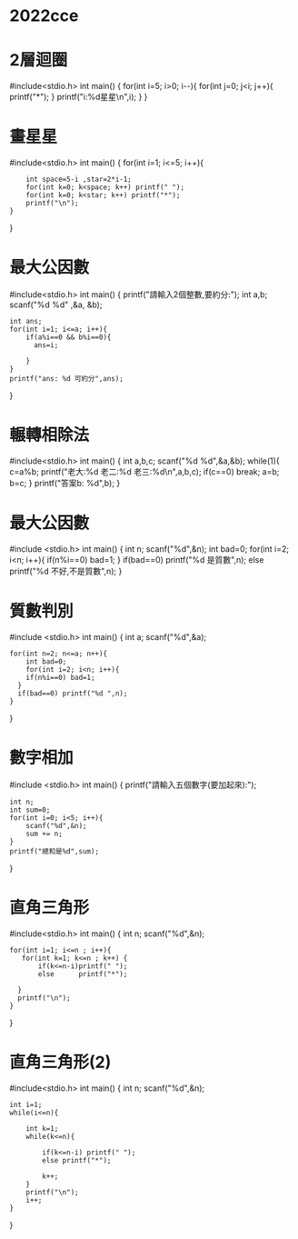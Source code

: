 # 2022cce
# 2層迴圈

#include<stdio.h>
int main()
{
    for(int i=5; i>0; i--){
        for(int j=0; j<i; j++){
            printf("*");
        }
        printf("i:%d星星\n",i);
    }
}


# 畫星星

#include<stdio.h>
int main()
{
    for(int i=1; i<=5; i++){

        int space=5-i ,star=2*i-1;
        for(int k=0; k<space; k++) printf(" ");
        for(int k=0; k<star; k++) printf("*");
        printf("\n");
    }
}


# 最大公因數

#include<stdio.h>
int main()
{
    printf("請輸入2個整數,要約分:");
    int a,b;
    scanf("%d %d" ,&a, &b);

    int ans;
    for(int i=1; i<=a; i++){
        if(a%i==0 && b%i==0){
          ans=i;

        }
    }
    printf("ans: %d 可約分",ans);
}

# 輾轉相除法

#include<stdio.h>
int main()
{
    int a,b,c;
    scanf("%d %d",&a,&b);
    while(1){
        c=a%b;
        printf("老大:%d 老二:%d 老三:%d\n",a,b,c);
        if(c==0) break;
        a=b;
        b=c;
    }
    printf("答案b: %d",b);
}

# 最大公因數
#include <stdio.h>
int main()
{
    int n;
    scanf("%d",&n);
    int bad=0;
    for(int i=2; i<n; i++){
        if(n%i==0) bad=1;
    }
    if(bad==0) printf("%d 是質數",n);
    else printf("%d 不好,不是質數",n);
}

# 質數判別
#include <stdio.h>
int main()
{
	int a;
	scanf("%d",&a);

	for(int n=2; n<=a; n++){
		int bad=0;
	    for(int i=2; i<n; i++){
        if(n%i==0) bad=1;
      }
      if(bad==0) printf("%d ",n);
    }
}

# 數字相加
#include <stdio.h>
int main()
{
    printf("請輸入五個數字(要加起來):");

    int n;
    int sum=0;
    for(int i=0; i<5; i++){
        scanf("%d",&n);
        sum += n;
    }
    printf("總和是%d",sum);
}


# 直角三角形
#include<stdio.h>
int main()
{
    int n;
    scanf("%d",&n);

    for(int i=1; i<=n ; i++){
       for(int k=1; k<=n ; k++) {
           if(k<=n-i)printf(" ");
           else      printf("*");

      }
      printf("\n");
    }
}


# 直角三角形(2)
#include<stdio.h>
int main()
{
    int n;
    scanf("%d",&n);

    int i=1;
    while(i<=n){

        int k=1;
        while(k<=n){

            if(k<=n-i) printf(" ");
            else printf("*");

            k++;
        }
        printf("\n");
        i++;
    }
}
